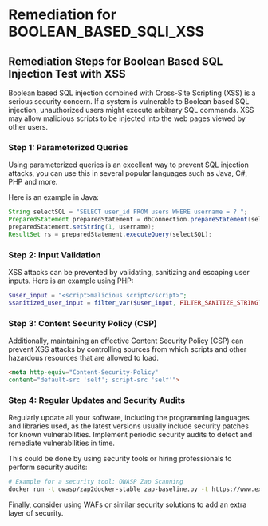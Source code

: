# Remediation for BOOLEAN_BASED_SQLI_XSS

## Remediation Steps for Boolean Based SQL Injection Test with XSS

Boolean based SQL injection combined with Cross-Site Scripting (XSS) is a serious security concern. If a system is vulnerable to Boolean based SQL injection, unauthorized users might execute arbitrary SQL commands. XSS may allow malicious scripts to be injected into the web pages viewed by other users.

### Step 1: Parameterized Queries
Using parameterized queries is an excellent way to prevent SQL injection attacks, you can use this in several popular languages such as Java, C#, PHP and more.

Here is an example in Java:

```java
String selectSQL = "SELECT user_id FROM users WHERE username = ? ";
PreparedStatement preparedStatement = dbConnection.prepareStatement(selectSQL);
preparedStatement.setString(1, username);
ResultSet rs = preparedStatement.executeQuery(selectSQL);
```

### Step 2: Input Validation
XSS attacks can be prevented by validating, sanitizing and escaping user inputs.
Here is an example using PHP:

```php
$user_input = "<script>malicious script</script>";
$sanitized_user_input = filter_var($user_input, FILTER_SANITIZE_STRING);
```

### Step 3: Content Security Policy (CSP)
Additionally, maintaining an effective Content Security Policy (CSP) can prevent XSS attacks by controlling sources from which scripts and other hazardous resources that are allowed to load.

```html
<meta http-equiv="Content-Security-Policy" 
content="default-src 'self'; script-src 'self'">
```

### Step 4: Regular Updates and Security Audits
Regularly update all your software, including the programming languages and libraries used, as the latest versions usually include security patches for known vulnerabilities. Implement periodic security audits to detect and remediate vulnerabilities in time. 

This could be done by using security tools or hiring professionals to perform security audits:

```bash
# Example for a security tool: OWASP Zap Scanning
docker run -t owasp/zap2docker-stable zap-baseline.py -t https://www.example.com
```
Finally, consider using WAFs or similar security solutions to add an extra layer of security.